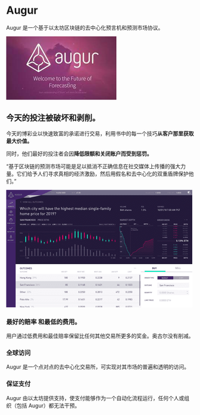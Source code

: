 # Augur

Augur 是一个基于以太坊区块链的去中心化预言机和预测市场协议。

![ccc](ccc.png)

## 今天的投注被破坏和剥削。

今天的博彩业以快速致富的承诺进行交易，利用书中的每一个技巧**从客户那里获取最大价值。**

同时，他们最好的投注者会因**降低限额和关闭账户而受到惩罚。**

“基于区块链的预测市场可能是足以抵消不正确信息在社交媒体上传播的强大力量。它们给予人们寻求真相的经济激励，然后用假名和去中心化的双重盾牌保护他们。”

![xxx](xxx.png)



### 最好的赔率 和最低的费用。

用户通过低费用和最佳赔率保留比任何其他交易所更多的奖金。奥古尔没有削减。

### 全球访问

Augur 是一个点对点的去中心化交易所，可实现对其市场的普遍和透明的访问。

### 保证支付

Augur 由以太坊提供支持，使支付能够作为一个自动化流程运行，任何个人或组织（包括 Augur）都无法干预。


